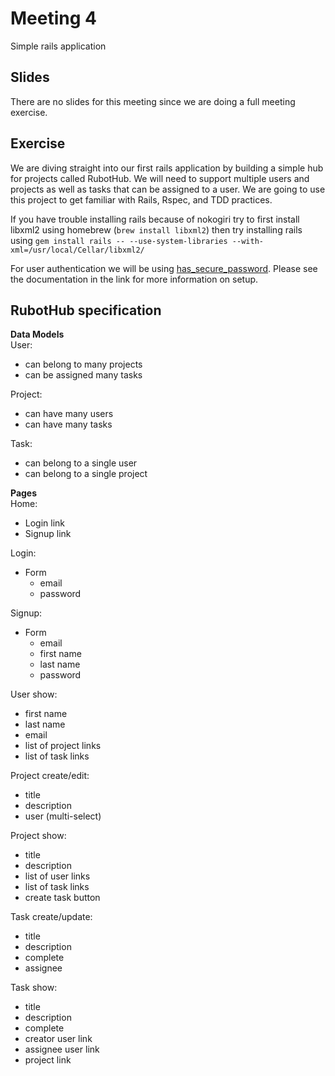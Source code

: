 # Meeting 4
Simple rails application

## Slides
There are no slides for this meeting since we are doing a full meeting exercise.

## Exercise
We are diving straight into our first rails application by building a simple hub for projects called RubotHub. We will need to support multiple users and projects as well as tasks that can be assigned to a user. We are going to use this project to get familiar with Rails, Rspec, and TDD practices.

If you have trouble installing rails because of nokogiri try to first install
libxml2 using homebrew (`brew install libxml2`) then try installing rails using `gem install rails -- --use-system-libraries --with-xml=/usr/local/Cellar/libxml2/`

For user authentication we will be using [has_secure_password](http://api.rubyonrails.org/classes/ActiveModel/SecurePassword/ClassMethods.html). Please see the documentation in the link for more information on setup.

## RubotHub specification
__Data Models__  
User:
* can belong to many projects
* can be assigned many tasks

Project:
* can have many users
* can have many tasks

Task:
* can belong to a single user
* can belong to a single project

__Pages__  
Home:
* Login link
* Signup link

Login:
* Form
    * email
    * password

Signup:
* Form
    * email
    * first name
    * last name
    * password

User show:
* first name
* last name
* email
* list of project links
* list of task links

Project create/edit:
* title
* description
* user (multi-select)

Project show:
* title
* description
* list of user links
* list of task links
* create task button

Task create/update:
* title
* description
* complete
* assignee

Task show:
* title
* description
* complete
* creator user link
* assignee user link
* project link
